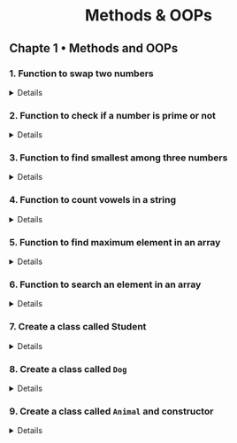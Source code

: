 <div align = "center">

# Methods & OOPs

</div>

## Chapte 1 • Methods and OOPs

### 1. Function to swap two numbers

<details>

#### Problem Description

```
Write a function in that takes in two integers as input and swaps their values.
```

`Example 1:`

```
Input: a = 2, b = 3
Output: 3
```

**Solutions**

- <details>

    <summary>My Code</summary>

    <br>

  ```cpp
    class Solution {
    public:
        void swap(int a, int b) {
            int temp = a;
            a = b;
            b = temp;
            cout<<a<<endl;
            cout<<b<<endl;
        }
    };
  ```

    </details>

- <details>

    <summary>Editorial</summary>

    <br>

  ```cpp
    class Solution {
    public:
        void swap(int a, int b) {
            int temp = a;
            a = b;
            b = temp;
            std::cout << a << std::endl;
            std::cout << b << std::endl;
        }
    };
  ```

    </details>

---

</details>

</details>

### 2. Function to check if a number is prime or not

<details>

#### Problem Description

```
Write a program that takes in a positive integer and returns a boolean value indicating whether the input integer is a prime number or not.
```

`Example 1:`

```
Input: num = 2
Output: true
```

**Solutions**

- <details>

    <summary>My Code</summary>

    <br>

  ```cpp
    class Solution {
    public:
        bool isPrime(int num) {
            if (num <= 1) return false;
        for (int i = 2; i * i <= num; i++) {
            if (num % i == 0) {
                return false;
            }
        }

        return true;
        }
    };
  ```

    </details>

- <details>

    <summary>Editorial</summary>

    <br>

  ```cpp
    class Solution {
    public:
        bool isPrime(int num) {
            if (num <= 1) {
                return false;
            }
            for (int i = 2; i < num; i++) {
                if (num % i == 0) {
                    return false;
                }
            }
            return true;
        }
    };
  ```

    </details>

---

</details>

</details>

### 3. Function to find smallest among three numbers

<details>

#### Problem Description

```
Write a program that takes in three integers and returns the smallest of the three. The function should return an integer.
```

`Example 1:`

```
Input: a = 1, b = 2, c = 3
Output: 1
```

**Solutions**

- <details>

    <summary>My Code</summary>

    <br>

  ```cpp
  class Solution
  {
  public:
      int min(int a, int b, int c)
      {
          if (a < b)
          {
              if (a < c)
                  return a;
          }
          else if (b < a)
          {
              if (b < c)
                  return b;
          }
          else
              return c;
      }
  };
  ```

    </details>

- <details>

    <summary>Editorial</summary>

    <br>

  ```cpp
    class Solution {
    public:
        int min(int a, int b, int c) {
            int min = a;
            if (b < min) {
                min = b;
            }
            if (c < min) {
                min = c;
            }
            return min;
        }
    };
  ```

    </details>

---

</details>

</details>

### 4. Function to count vowels in a string

<details>

#### Problem Description

```
Write a program that takes in a string and returns the count of vowels in the string. The function should return an integer representing the count of vowels in the string.
```

`Example 1:`

```
Input: s = "hello"
Output: 2
```

**Solutions**

- <details>

    <summary>My Code</summary>

    <br>

  ```cpp
  #include <string>
  class Solution {
  public:
      int countVowels(string s) {
      string lowercaseString = s;
      // Convert the string to lowercase
      for (char& c : lowercaseString) {
          c = std::tolower(c);
      }

      int count = 0;
      for (char c : lowercaseString) {
          if (c == 'a' || c == 'e' || c == 'i' || c == 'o' || c == 'u') {
              count++;
          }
      }
      return count;
      }
  };
  ```

    </details>

- <details>

    <summary>Editorial</summary>

    <br>

  ```cpp
    class Solution {
    public:
        int countVowels(string s) {
            int count = 0;
            for (int i = 0; i < s.size(); i++) {
                char c = s[i];
                if (c == 'a' || c == 'e' || c == 'i' || c == 'o' || c == 'u' ||
                        c == 'A' || c == 'E' || c == 'I' || c == 'O' || c == 'U') {
                    count++;
                }
            }
            return count;
        }
    };
  ```

    </details>

---

</details>

</details>

### 5. Function to find maximum element in an array

<details>

#### Problem Description

```
Write a function in that takes in an array of integers as input and returns the maximum element in the array.
```

Example 1:

```
Input: arr = [1,2,3,4,5]
Output: 5
```

**Solutions**

- <details>

    <summary>My Code</summary>

    <br>

  ```cpp
    class Solution {
  public:
      int findMax(vector<int>& arr) {
          return *max_element(arr.begin(),arr.end());
      }
  };
  ```

    </details>

- <details>

    <summary>Editorial</summary>

    <br>

  ```cpp
    #include <limits.h>

    class Solution {
    public:
        int findMax(vector<int>& arr) {
            int max = INT_MIN;
            for (int elem : arr) {
                if (elem > max) {
                    max = elem;
                }
            }
            return max;
        }
    };
  ```

    </details>

---

</details>

</details>

### 6. Function to search an element in an array

<details>

#### Problem Description

```
Write a program that searches for a given element in a given array. The function should return a boolean value indicating whether the element was found in the array or not.
```

`Example 1:`

```
Input: arr = [1,2,3,4,5], x = 4
Output: true
```

**Solutions**

- <details>

    <summary>My Code</summary>

    <br>

  ```cpp
    class Solution {
    public:
        bool findElement(vector<int>& arr, int x) {
            for(int i = 0; i<arr.size(); i++) {
                if(arr[i] == x) return true;
            }
            return false;
        }
    };
  ```

    </details>

- <details>

    <summary>Editorial</summary>

    <br>

  ```cpp
    class Solution {
    public:
        bool findElement(vector<int>& arr, int x) {
            for (int elem : arr) {
                if (elem == x) {
                    return true;
                }
            }
            return false;
        }
    };
  ```

    </details>

</details>

</details>

### 7. Create a class called Student

<details>

#### Problem Description

```
Create a class called Student that has the following properties:

name (string)

age (integer)

gender (string)

The class should have the following methods:

getName(): returns the name of the student

getAge(): returns the age of the student

getGender(): returns the gender of the student

setName(String name): sets the name of the student

setAge(int age): sets the age of the student

setGender(String gender): sets the gender of the student
```

`Example 1:`

```
Input:
 ["Student", "getName", "getAge", "getGender", "setName", "setAge", "setGender"]
 [["Kohli", 30, "Male"], [], [], [], ["Sachin"],[50],["Male"]]Output: [null, "Kohli", 30, "Male", null, null, null]
```

**Solutions**

- <details>

     <summary>My Code</summary>

     <br>

  ```cpp
    class Student {
    private:
        string name;
        int age;
        string gender;
    public:
        Student(string name, int age, string gender) {
            this->name = name;
            this->age = age;
            this->gender = gender;
        }

        string getName() {
            return name;
        }

        int getAge() {
            return age;
        }

        string getGender() {
            return gender;
        }

        void setName(string name) {
            this->name = name;
        }

        void setAge(int age) {
            this->age = age;
        }

        void setGender(string gender) {
            this->gender = gender;
        }
    }
  ```

     </details>

  ***

</details>

</details>

### 8. Create a class called `Dog`

<details>

#### Problem Description

```
Create a class in called "Dog" with the following properties:

Dog: a constructor that takes in the name, species, and breed as parameters and sets them as the properties of the dog object

getBreed: a method that returns the dog's breed The Dog class should also have the following constructor:
```

`Example 1:`

```
Input:
 ["Dog", "getBreed"]
 [["Tom", "dog", "Beagle"],[]]Output: [null, "Beagle"]
```

**Solutions**

- <details>

    <summary>My Code</summary>

    <br>

  ```cpp
    class Dog {
        private:
        string name;
        string species;
        string breed;
    public:
        Dog(string name, string species, string breed) {
            this->name = name;
            this->species = species;
            this->breed = breed;
        }

        string getBreed() {
            return breed;
        }
    }
  ```

    </details>

---

</details>

### 9. Create a class called `Animal` and constructor

<details>

#### Problem Description

```
Create a class in called "Animal" with the following properties:

name: a string representing the animal's name

species: a string representing the animal's species

The class should have the following methods:

getName: a method that returns the animal's name

getSpecies: a method that returns the animal's species
```

`Example 1:`

```
Input:
 ["Animal", "getName", "getSpecies"]
 [["crow", "birds"],[],[]]Output: [null, "crow", "birds"]
```

**Solutions**

- <details>

    <summary>My Code</summary>

    <br>

  ```cpp
    class Animal {
        private:
        string name;
        string species;

    public:
        Animal(string name, string species) {
            this->name = name;
            this->species = species;
        }

        string getName() {
            return name;
        }

        string getSpecies() {
            return species;
        }
    }
  ```

    </details>

---

</details>
